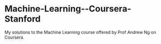 Machine-Learning--Coursera-Stanford
===================================

My solutions to the Machine Learning course offered by Prof Andrew Ng on Coursera. 
